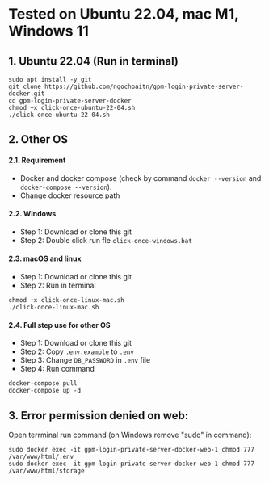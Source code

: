 # Tested on Ubuntu 22.04, mac M1, Windows 11

## 1. Ubuntu 22.04 (Run in terminal)
```
sudo apt install -y git
git clone https://github.com/ngochoaitn/gpm-login-private-server-docker.git
cd gpm-login-private-server-docker
chmod +x click-once-ubuntu-22-04.sh
./click-once-ubuntu-22-04.sh
```

## 2. Other OS
#### 2.1. Requirement
- Docker and docker compose (check by command ``` docker --version ``` and ``` docker-compose --version ```).
- Change docker resource path

#### 2.2. Windows
- Step 1: Download or clone this git
- Step 2: Double click run fle ```click-once-windows.bat```

#### 2.3. macOS and linux
- Step 1: Download or clone this git
- Step 2: Run in terminal
```
chmod +x click-once-linux-mac.sh
./click-once-linux-mac.sh
```

#### 2.4. Full step use for other OS
- Step 1: Download or clone this git
- Step 2: Copy ```.env.example``` to ```.env```
- Step 3: Change ```DB_PASSWORD``` in ```.env``` file
- Step 4: Run command
```
docker-compose pull
docker-compose up -d
```

## 3. Error permission denied on web:
Open terrminal run command (on Windows remove "sudo" in command):
```
sudo docker exec -it gpm-login-private-server-docker-web-1 chmod 777 /var/www/html/.env
sudo docker exec -it gpm-login-private-server-docker-web-1 chmod 777 /var/www/html/storage
```
